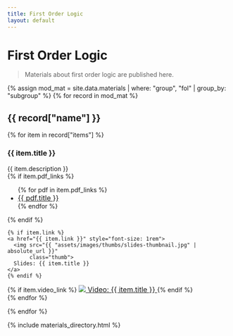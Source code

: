 ```yaml
---
title: First Order Logic
layout: default
---
```

<h1>First Order Logic</h1>

<blockquote>
  Materials about first order logic are published here.
</blockquote>

{% assign mod_mat = site.data.materials | where: "group", "fol" | group_by: "subgroup" %}
{% for record in mod_mat %}

<h2 class="materials-subgroup">{{ record["name"] }}</h2>

{% for item in record["items"] %}
<h3 class="materials-title">{{ item.title }}</h3>

<div class="materials-description">
   {{ item.description }}<br />
</div>

<div class="materials-link-container">
  <div class="materials-slides-link">
    {% if item.pdf_links %}
    <ul>
      {% for pdf in item.pdf_links %}
      <li>
        <a href="{{ pdf.link }}" style="font-size: 1rem">{{ pdf.title }}</a>
      </li>
      {% endfor %}
    </ul>
    {% endif %}

    {% if item.link %}
    <a href="{{ item.link }}" style="font-size: 1rem">
      <img src="{{ "assets/images/thumbs/slides-thumbnail.jpg" | absolute_url }}"
           class="thumb">
      Slides: {{ item.title }}
    </a>
    {% endif %}
  </div>
  <div class="materials-video-link">
    {% if item.video_link %}
    <a href="{{ item.video_link }}" style="font-size: 1rem">
      <img src="{{ "assets/images/thumbs/video-thumbnail.jpg" | absolute_url }}" class="thumb">
      Video: {{ item.title }}
    </a>
    {% endif %}
  </div>
</div>
{% endfor %}

{% endfor %}

{% include materials_directory.html %}
